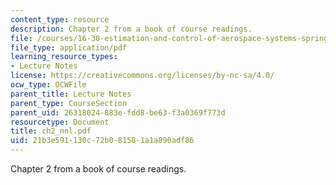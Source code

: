 ```yaml
---
content_type: resource
description: Chapter 2 from a book of course readings.
file: /courses/16-30-estimation-and-control-of-aerospace-systems-spring-2004/21b3e591130c72b081581a1a890adf86_ch2_nnl.pdf
file_type: application/pdf
learning_resource_types:
- Lecture Notes
license: https://creativecommons.org/licenses/by-nc-sa/4.0/
ocw_type: OCWFile
parent_title: Lecture Notes
parent_type: CourseSection
parent_uid: 26318024-883e-fdd8-be63-f3a0369f773d
resourcetype: Document
title: ch2_nnl.pdf
uid: 21b3e591-130c-72b0-8158-1a1a890adf86
---
```

Chapter 2 from a book of course readings.